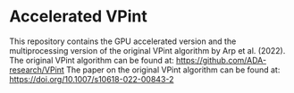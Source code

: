 # Accelerated VPint
This repository contains the GPU accelerated version and the multiprocessing version of the original VPint algorithm by Arp et al. (2022).
The original VPint algorithm can be found at: https://github.com/ADA-research/VPint
The paper on the original VPint algorithm can be found at: https://doi.org/10.1007/s10618-022-00843-2
